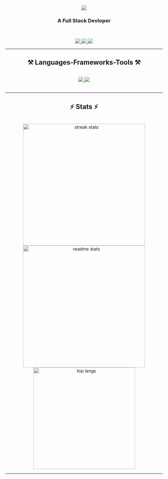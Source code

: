 
<h1 align="center">
    <img src="https://readme-typing-svg.herokuapp.com/?font=Righteous&size=35&center=true&vCenter=true&width=500&height=70&duration=4000&lines=Hi+There!+👋;+I'm+Nilesh+Shinde!;" />
</h1>

<h3 align="center">A Full Stack Devloper</h3>  

<br/>
 
<p align="center">
  <a href="https://www.linkedin.com/in/nileshshinde09/" target="_blank">
    <img src="https://skillicons.dev/icons?i=linkedin" />
  </a>
      <a href="https://www.instagram.com/striveronly/" target="_blank">
    <img src="https://skillicons.dev/icons?i=instagram" />
  </a>
      <a href="https://mail.google.com/mail/?view=cm&fs=1&tf=1&to=nileshshindeofficial@gmail.com" target="_blank">
    <img src="https://skillicons.dev/icons?i=gmail" />
  </a>
</p>

 <hr/>
 
<h2 align="center">⚒️ Languages-Frameworks-Tools ⚒️</h2>
<br/>
<div align="center">
    <a href="https://github.com/Nileshshinde09?tab=repositories">
    <img src="https://skillicons.dev/icons?i=react,html,css,vscode,github,tailwind,git,r,md" />
    <img src="https://skillicons.dev/icons?i=nextjs,ts,py,js,express,appwrite,prisma,mongodb,postman,docker,c,redux,redis,nodejs,nginx,vercel,vite,vscode,mysql,sklearn,bots,sqlite,flask,bun,kubernetes" /><br>
    </a>
</div>

<br/>
<hr/>

<h2 align="center">⚡ Stats ⚡</h2>
<br>
<div align=center>
  <img width=390 src="https://github-readme-streak-stats-salesp07.vercel.app/?user=nileshshinde09&count_private=true&theme=react&border_radius=10" alt="streak stats"/>
  <img width=390 src="https://github-readme-stats-salesp07.vercel.app/api?username=nileshshinde09&count_private=true&show_icons=true&theme=react&rank_icon=github&border_radius=10" alt="readme stats" />
  <br/>
  <img width=325 align="center" src="https://github-readme-stats-salesp07.vercel.app/api/top-langs/?username=nileshshinde09&hide=HTML&langs_count=8&layout=compact&theme=react&border_radius=10&size_weight=0.5&count_weight=0.5&exclude_repo=github-readme-stats" alt="top langs" />
</div>


<hr/>

<!--  <div align="center">
<a href='https://nileshshinde.tech/' target='_blank'><img height='100' style='border:0px;height:200px;' src='https://github.com/user-attachments/assets/0909abb1-0cfa-4c4b-98d8-b9ffe73a18de' border='0' alt='nileshshinde.tech' /></a>
</div>
-->
<br/>

